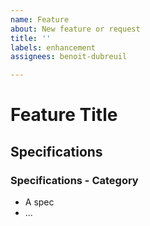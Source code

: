 ```yaml
---
name: Feature
about: New feature or request
title: ''
labels: enhancement
assignees: benoit-dubreuil

---
```


# Feature Title

## Specifications

### Specifications - Category
- A spec
-  ...
